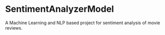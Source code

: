 # SentimentAnalyzerModel
A Machine Learning and NLP based project for sentiment analysis of movie reviews.

